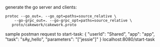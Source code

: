 
generate the go server and clients:
```
protoc --go_out=. --go_opt=paths=source_relative \
    --go-grpc_out=. --go-grpc_opt=paths=source_relative \
   proto/cakework/cakework.proto
```

sample postman request to start-task:
{
    "userId": "Shared",
    "app": "app",
    "task": "sAy_hello",
    "parameters": "[\"jessie\"]"
}
localhost:8080/start-task
